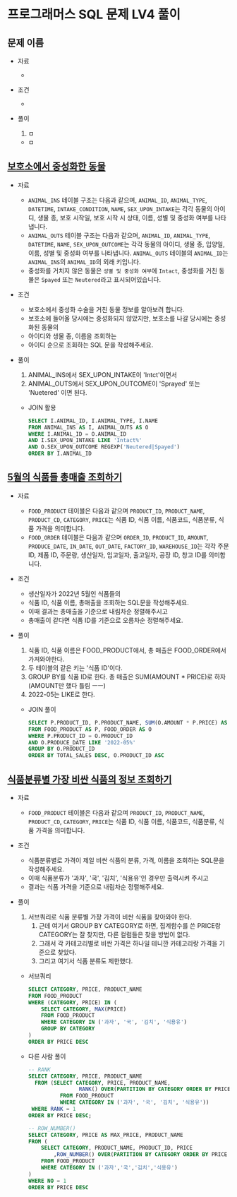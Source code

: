 # 프로그래머스 SQL 문제 LV4 풀이

## 문제 이름

- 자료

  -  

- 조건

  -  

- 풀이

  1. ㅁ

  - ㅁ





## [보호소에서 중성화한 동물](https://school.programmers.co.kr/learn/courses/30/lessons/59045)

- 자료

  -  `ANIMAL_INS` 테이블 구조는 다음과 같으며, `ANIMAL_ID`, `ANIMAL_TYPE`, `DATETIME`, `INTAKE_CONDITION`, `NAME`, `SEX_UPON_INTAKE`는 각각 동물의 아이디, 생물 종, 보호 시작일, 보호 시작 시 상태, 이름, 성별 및 중성화 여부를 나타냅니다.
  -  `ANIMAL_OUTS` 테이블 구조는 다음과 같으며, `ANIMAL_ID`, `ANIMAL_TYPE`, `DATETIME`, `NAME`, `SEX_UPON_OUTCOME`는 각각 동물의 아이디, 생물 종, 입양일, 이름, 성별 및 중성화 여부를 나타냅니다. `ANIMAL_OUTS` 테이블의 `ANIMAL_ID`는 `ANIMAL_INS`의 `ANIMAL_ID`의 외래 키입니다.
  -  중성화를 거치지 않은 동물은 `성별 및 중성화 여부`에 `Intact`, 중성화를 거친 동물은 `Spayed` 또는 `Neutered`라고 표시되어있습니다. 

- 조건

  -  보호소에서 중성화 수술을 거친 동물 정보를 알아보려 합니다. 
  -  보호소에 들어올 당시에는 중성화되지 않았지만, 보호소를 나갈 당시에는 중성화된 동물의 
  -  아이디와 생물 종, 이름을 조회하는 
  -  아이디 순으로 조회하는 SQL 문을 작성해주세요.

- 풀이

  1. ANIMAL_INS에서 SEX_UPON_INTAKE이 'Intct'이면서
  2. ANIMAL_OUTS에서 SEX_UPON_OUTCOME이 'Sprayed' 또는 'Nuetered' 이면 된다.

  - JOIN 활용

    ```sql
    SELECT I.ANIMAL_ID, I.ANIMAL_TYPE, I.NAME
    FROM ANIMAL_INS AS I, ANIMAL_OUTS AS O
    WHERE I.ANIMAL_ID = O.ANIMAL_ID
    AND I.SEX_UPON_INTAKE LIKE 'Intact%'
    AND O.SEX_UPON_OUTCOME REGEXP('Neutered|Spayed')
    ORDER BY I.ANIMAL_ID
    ```

    

## [5월의 식품들 총매출 조회하기](https://school.programmers.co.kr/learn/courses/30/lessons/131117)

- 자료

  -  `FOOD_PRODUCT` 테이블은 다음과 같으며 `PRODUCT_ID`, `PRODUCT_NAME`, `PRODUCT_CD`, `CATEGORY`, `PRICE`는 식품 ID, 식품 이름, 식품코드, 식품분류, 식품 가격을 의미합니다.
  -  `FOOD_ORDER` 테이블은 다음과 같으며 `ORDER_ID`, `PRODUCT_ID`, `AMOUNT`, `PRODUCE_DATE`, `IN_DATE`, `OUT_DATE`, `FACTORY_ID`, `WAREHOUSE_ID`는 각각 주문 ID, 제품 ID, 주문량, 생산일자, 입고일자, 출고일자, 공장 ID, 창고 ID를 의미합니다.

- 조건

  -  생산일자가 2022년 5월인 식품들의 
  -  식품 ID, 식품 이름, 총매출을 조회하는 SQL문을 작성해주세요. 
  -  이때 결과는 총매출을 기준으로 내림차순 정렬해주시고 
  -  총매출이 같다면 식품 ID를 기준으로 오름차순 정렬해주세요.

- 풀이

  1. 식품 ID, 식품 이름은 FOOD_PRODUCT에서, 총 매출은 FOOD_ORDER에서 가져와야한다.
  2. 두 테이블의 같은 키는 '식품 ID'이다.
  3. GROUP BY를 식품 ID로 한다. 총 매출은 SUM(AMOUNT * PRICE)로 하자 (AMOUNT만 했다 틀림 ㅡㅡ)
  4. 2022-05는 LIKE로 한다.

  - JOIN 풀이

    ```sql
    SELECT P.PRODUCT_ID, P.PRODUCT_NAME, SUM(O.AMOUNT * P.PRICE) AS TOTAL_SALES
    FROM FOOD_PRODUCT AS P, FOOD_ORDER AS O
    WHERE P.PRODUCT_ID = O.PRODUCT_ID
    AND O.PRODUCE_DATE LIKE '2022-05%'
    GROUP BY O.PRODUCT_ID
    ORDER BY TOTAL_SALES DESC, O.PRODUCT_ID ASC
    ```

    

## [식품분류별 가장 비싼 식품의 정보 조회하기](https://school.programmers.co.kr/learn/courses/30/lessons/131116)

- 자료

  -  `FOOD_PRODUCT` 테이블은 다음과 같으며 `PRODUCT_ID`, `PRODUCT_NAME`, `PRODUCT_CD`, `CATEGORY`, `PRICE`는 식품 ID, 식품 이름, 식품코드, 식품분류, 식품 가격을 의미합니다.

- 조건

  -  식품분류별로 가격이 제일 비싼 식품의 분류, 가격, 이름을 조회하는 SQL문을 작성해주세요. 
  -  이때 식품분류가 '과자', '국', '김치', '식용유'인 경우만 출력시켜 주시고 
  -  결과는 식품 가격을 기준으로 내림차순 정렬해주세요.

- 풀이

  1. 서브쿼리로 식품 분류별 가장 가격이 비싼 식품을 찾아와야 한다.
     1. 근데 여기서 GROUP BY CATEGORY로 하면, 집계함수를 쓴 PRICE랑 CATEGORY는 잘 찾지만, 다른 컬럼들은 찾을 방법이 없다.
     2. 그래서 각 카테고리별로 비싼 가격은 하나일 테니깐 카테고리랑 가격을 기준으로 찾았다.
     3. 그리고 여기서 식품 분류도 제한했다.


  - 서브쿼리

    ```sql
    SELECT CATEGORY, PRICE, PRODUCT_NAME
    FROM FOOD_PRODUCT
    WHERE (CATEGORY, PRICE) IN (
        SELECT CATEGORY, MAX(PRICE)
        FROM FOOD_PRODUCT
        WHERE CATEGORY IN ('과자', '국', '김치', '식용유')
        GROUP BY CATEGORY
    )
    ORDER BY PRICE DESC
    ```

  - 다른 사람 풀이

    ```sql
    -- RANK
    SELECT CATEGORY, PRICE, PRODUCT_NAME
      FROM (SELECT CATEGORY, PRICE, PRODUCT_NAME,
                    RANK() OVER(PARTITION BY CATEGORY ORDER BY PRICE DESC) AS RANK
              FROM FOOD_PRODUCT
              WHERE CATEGORY IN ('과자', '국', '김치', '식용유'))
     WHERE RANK = 1
    ORDER BY PRICE DESC;
    ```

    ```sql
    -- ROW_NUMBER()
    SELECT CATEGORY, PRICE AS MAX_PRICE, PRODUCT_NAME
    FROM (
        SELECT CATEGORY, PRODUCT_NAME, PRODUCT_ID, PRICE
            ,ROW_NUMBER() OVER(PARTITION BY CATEGORY ORDER BY PRICE DESC) AS NO
        FROM FOOD_PRODUCT
        WHERE CATEGORY IN ('과자','국','김치','식용유')
    )
    WHERE NO = 1
    ORDER BY PRICE DESC
    ```

    

